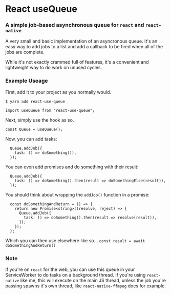 # React useQueue
### A simple job-based asynchronous queue for `react` and `react-native`

A very small and basic implementation of an asyncronous queue. It's an easy way to add jobs to a list and add a callback to be fired when all of the jobs are complete.

While it's not exactly crammed full of features, it's a convenient and lightweight way to do work on unused cycles.

### Example Useage

First, add it to your project as you normally would.

`$ yarn add react-use-queue`

`import useQueue from "react-use-queue";`


Next, simply use the hook as so.

`const Queue = useQueue();`


Now, you can add tasks:
```
  Queue.addJob({
    task: () => doSomething()),
  });
```

You can even add promises and do something with their result:
```
  Queue.addJob({
    task: () => doSomething().then(result => doSomethingElse(result)),
  });
```

You should think about wrapping the `addJob()` function in a promise:
``` 
  const doSomethingAndReturn = () => {
    return new Promise<string>((resolve, reject) => {
      Queue.addJob({
        task: () => doSomething().then(result => resolve(result)),
      });
    });
  };
```
Which you can then use elsewhere like so...
`const result = await doSomethingAndReturn()`

### Note
If you're on `react` for the web, you can use this queue in your ServiceWorker to do tasks on a background thread. If you're using `react-native` like me, this will execute on the main JS thread, unless the job you're passing spawns it's own thread, like `react-native-ffmpeg` does for example.
